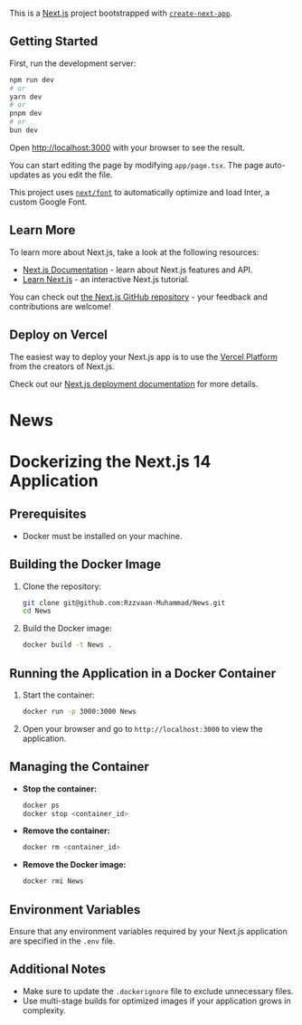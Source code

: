 This is a [Next.js](https://nextjs.org/) project bootstrapped with [`create-next-app`](https://github.com/vercel/next.js/tree/canary/packages/create-next-app).

## Getting Started

First, run the development server:

```bash
npm run dev
# or
yarn dev
# or
pnpm dev
# or
bun dev
```

Open [http://localhost:3000](http://localhost:3000) with your browser to see the result.

You can start editing the page by modifying `app/page.tsx`. The page auto-updates as you edit the file.

This project uses [`next/font`](https://nextjs.org/docs/basic-features/font-optimization) to automatically optimize and load Inter, a custom Google Font.

## Learn More

To learn more about Next.js, take a look at the following resources:

- [Next.js Documentation](https://nextjs.org/docs) - learn about Next.js features and API.
- [Learn Next.js](https://nextjs.org/learn) - an interactive Next.js tutorial.

You can check out [the Next.js GitHub repository](https://github.com/vercel/next.js/) - your feedback and contributions are welcome!

## Deploy on Vercel

The easiest way to deploy your Next.js app is to use the [Vercel Platform](https://vercel.com/new?utm_medium=default-template&filter=next.js&utm_source=create-next-app&utm_campaign=create-next-app-readme) from the creators of Next.js.

Check out our [Next.js deployment documentation](https://nextjs.org/docs/deployment) for more details.
# News

# Dockerizing the Next.js 14 Application

## Prerequisites
- Docker must be installed on your machine.

## Building the Docker Image

1. Clone the repository:
    ```bash
    git clone git@github.com:Rzzvaan-Muhammad/News.git
    cd News
    ```

2. Build the Docker image:
    ```bash
    docker build -t News .
    ```

## Running the Application in a Docker Container

1. Start the container:
    ```bash
    docker run -p 3000:3000 News
    ```

2. Open your browser and go to `http://localhost:3000` to view the application.

## Managing the Container

- **Stop the container:**
    ```bash
    docker ps
    docker stop <container_id>
    ```

- **Remove the container:**
    ```bash
    docker rm <container_id>
    ```

- **Remove the Docker image:**
    ```bash
    docker rmi News
    ```

## Environment Variables

Ensure that any environment variables required by your Next.js application are specified in the `.env` file.

## Additional Notes

- Make sure to update the `.dockerignore` file to exclude unnecessary files.
- Use multi-stage builds for optimized images if your application grows in complexity.
